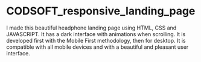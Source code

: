 # CODSOFT_responsive_landing_page
I made this beautiful headphone landing page using HTML, CSS and JAVASCRIPT. It has a dark interface with animations when scrolling. It is developed first with the Mobile First methodology, then for desktop. It is compatible with all mobile devices and with a beautiful and pleasant user interface.
